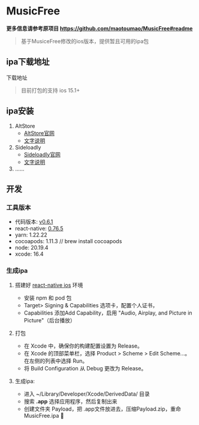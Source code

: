 # MusicFree

**更多信息请参考原项目 <https://github.com/maotoumao/MusicFree#readme>**
> 基于MusiceFree修改的ios版本，提供暂且可用的ipa包

## ipa下载地址
下载地址
> 目前打包的支持 ios 15.1+
## ipa安装
  1. AltStore 
     - [AltStore官网](https://faq.altstore.io/)
     - [文字说明](https://telegra.ph/AltStore-%E4%B8%8B%E8%BC%89%E6%95%99%E5%AD%B8-03-02)
  2. Sideloadly
     - [Sideloadly官网](https://sideloadly.io/)
     - [文字说明](https://telegra.ph/AltStore-%E4%B8%8B%E8%BC%89%E6%95%99%E5%AD%B8-03-02)
  3. ......

## 开发

### 工具版本
- 代码版本: [v0.6.1](https://github.com/maotoumao/MusicFree/releases/tag/v0.6.1)
- react-native: [0.76.5](https://reactnative.dev/docs/0.76/set-up-your-environment)
- yarn: 1.22.22
- cocoapods: 1.11.3 // brew install cocoapods
- node: 20.19.4
- xcode: 16.4 

### 生成ipa
1. 搭建好 [react-native ios](https://reactnative.dev/docs/0.76/set-up-your-environment)  环境
     - 安装 npm 和 pod 包 
     - Target> Signing & Capabilities 选项卡，配置个人证书，
     - Capabilities 添加Add Capability，启用 "Audio, Airplay, and Picture in Picture"（后台播放）
   
2. 打包
     - 在 Xcode 中，确保你的构建配置设置为 Release。
     - 在 Xcode 的顶部菜单栏，选择 Product > Scheme > Edit Scheme...。在左侧的列表中选择 Run。
     - 将 Build Configuration 从 Debug 更改为 Release。
  
3. 生成ipa:
     - 进入 ~/Library/Developer/Xcode/DerivedData/  目录
     - 搜索 **.app** 选择应用程序，然后复制出来
     - 创建文件夹 Payload，把 .app文件放进去，压缩Payload.zip，重命 MusicFree.ipa 🚀


